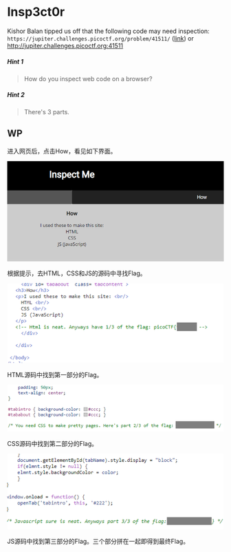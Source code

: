 # Insp3ct0r

Kishor Balan tipped us off that the following code may need inspection: `https://jupiter.challenges.picoctf.org/problem/41511/` ([link](https://jupiter.challenges.picoctf.org/problem/41511/)) or http://jupiter.challenges.picoctf.org:41511

##### Hint 1

> How do you inspect web code on a browser?

##### Hint 2

> There's 3 parts.

## WP

进入网页后，点击How，看见如下界面。

![image-20210708124255848](Insp3ct0r.assets/image-20210708124255848.png)

根据提示，去HTML，CSS和JS的源码中寻找Flag。

![image-20210708124349169](Insp3ct0r.assets/image-20210708124349169.png)

HTML源码中找到第一部分的Flag。

![image-20210708124418161](Insp3ct0r.assets/image-20210708124418161.png)

CSS源码中找到第二部分的Flag。

![image-20210708124443250](Insp3ct0r.assets/image-20210708124443250.png)

JS源码中找到第三部分的Flag。三个部分拼在一起即得到最终Flag。